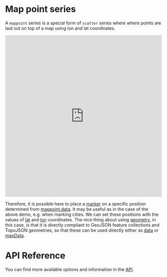 Map point series
================

A `mappoint` series is a special form of `scatter` series where where points are laid out on top of a map using lon and lat coordinates.

<iframe style="width: 100%; height: 520px; border: none;" src="https://highcharts.com/samples/embed/maps/demo/mappoint-latlon" allow="fullscreen"></iframe>

Therefore, it is possible here to place a [marker](https://api.highcharts.com/highmaps/plotOptions.mappoint.marker) on a specific position determined from [mappoint.data](https://api.highcharts.com/highmaps/series.mappoint.data). It may be useful as in the case of the above demo, e.g. when marking cities. We can set these positions with the values of [lat](https://api.highcharts.com/highmaps/series.mappoint.data.lat) and [lon](https://api.highcharts.com/highmaps/series.mappoint.data.lon) coordinates. The nice thing about using [geometry](https://api.highcharts.com/highmaps/series.mappoint.data.geometry), in this case, is that it is directly compliant to GeoJSON feature collections and TopoJSON geometries, so that these can be used directly either as [data](https://api.highcharts.com/highmaps/series.mappoint.data) or [mapData](https://api.highcharts.com/highmaps/series.mappoint.mapData).

API Reference
=============

You can find more available options and information in the [API](https://api.highcharts.com/highmaps/series.mappoint).